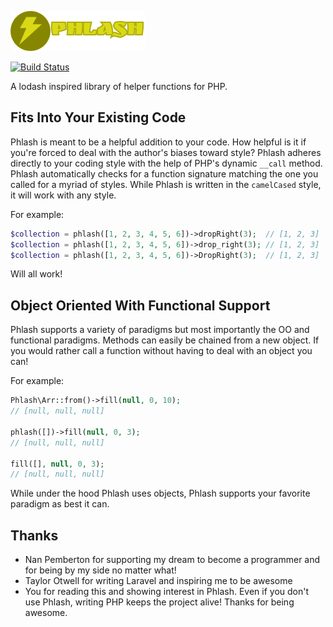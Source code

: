 ![Phlash](./img/phlash_logo.png)

[![Build Status](https://travis-ci.org/jonpemby/phlash.svg?branch=master)](https://travis-ci.org/jonpemby/phlash)

A lodash inspired library of helper functions for PHP.

## Fits Into Your Existing Code

Phlash is meant to be a helpful addition to your code. How helpful is it if you're forced to deal with the author's biases toward style? Phlash adheres directly to your coding style with the help of PHP's dynamic `__call` method. Phlash automatically checks for a function signature matching the one you called for a myriad of styles. While Phlash is written in the `camelCased` style, it will work with any style.

For example:

```php
$collection = phlash([1, 2, 3, 4, 5, 6])->dropRight(3);  // [1, 2, 3]
$collection = phlash([1, 2, 3, 4, 5, 6])->drop_right(3); // [1, 2, 3]
$collection = phlash([1, 2, 3, 4, 5, 6])->DropRight(3);  // [1, 2, 3]
```

Will all work!

## Object Oriented With Functional Support

Phlash supports a variety of paradigms but most importantly the OO and functional paradigms. Methods can easily be chained from a new object. If you would rather call a function without having to deal with an object you can!

For example:

```php
Phlash\Arr::from()->fill(null, 0, 10);
// [null, null, null]

phlash([])->fill(null, 0, 3);
// [null, null, null]

fill([], null, 0, 3);
// [null, null, null]
```

While under the hood Phlash uses objects, Phlash supports your favorite paradigm as best it can.

## Thanks

* Nan Pemberton for supporting my dream to become a programmer and for being by my side no matter what!
* Taylor Otwell for writing Laravel and inspiring me to be awesome
* You for reading this and showing interest in Phlash. Even if you don't use Phlash, writing PHP keeps the project alive! Thanks for being awesome.
